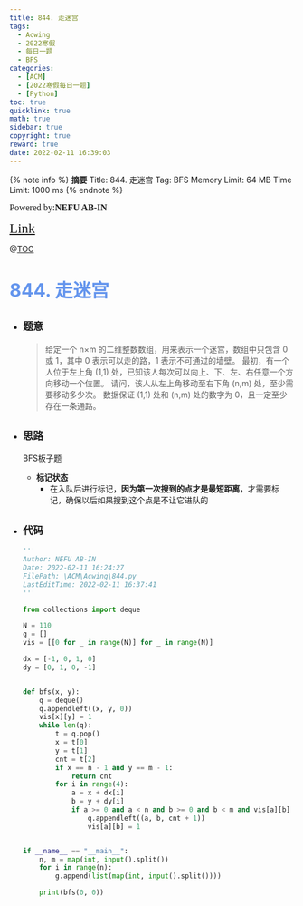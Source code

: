 ```yaml
---
title: 844. 走迷宫
tags:
  - Acwing
  - 2022寒假
  - 每日一题
  - BFS
categories:
  - [ACM]
  - [2022寒假每日一题]
  - [Python]
toc: true
quicklink: true
math: true
sidebar: true
copyright: true
reward: true
date: 2022-02-11 16:39:03
---
```



{% note info %}
**摘要**
Title: 844. 走迷宫
Tag: BFS
Memory Limit: 64 MB
Time Limit: 1000 ms
{% endnote %}
<!-- more -->

<font size=3 face=楷体>Powered by:**NEFU AB-IN**</font>

<font color=#FFA500 size=5 face=楷体>[Link](https://www.acwing.com/problem/content/846/)</font>

@[TOC](文章目录)

# <font color=#6495ED size=6>844. 走迷宫</font>

* ## <font size=4 face=粗体>题意</font>

  >给定一个 n×m 的二维整数数组，用来表示一个迷宫，数组中只包含 0 或 1，其中 0 表示可以走的路，1 表示不可通过的墙壁。
  >最初，有一个人位于左上角 (1,1) 处，已知该人每次可以向上、下、左、右任意一个方向移动一个位置。
  >请问，该人从左上角移动至右下角 (n,m) 处，至少需要移动多少次。
  >数据保证 (1,1) 处和 (n,m) 处的数字为 0，且一定至少存在一条通路。

* ## <font size=4 face=粗体>思路</font>

  BFS板子题

  * **标记状态**
    * 在入队后进行标记，**因为第一次搜到的点才是最短距离**，才需要标记，确保以后如果搜到这个点是不让它进队的

* ## <font size=4 face=粗体>代码</font>

  ```python
  '''
  Author: NEFU AB-IN
  Date: 2022-02-11 16:24:27
  FilePath: \ACM\Acwing\844.py
  LastEditTime: 2022-02-11 16:37:41
  '''

  from collections import deque

  N = 110
  g = []
  vis = [[0 for _ in range(N)] for _ in range(N)]

  dx = [-1, 0, 1, 0]
  dy = [0, 1, 0, -1]


  def bfs(x, y):
      q = deque()
      q.appendleft((x, y, 0))
      vis[x][y] = 1
      while len(q):
          t = q.pop()
          x = t[0]
          y = t[1]
          cnt = t[2]
          if x == n - 1 and y == m - 1:
              return cnt
          for i in range(4):
              a = x + dx[i]
              b = y + dy[i]
              if a >= 0 and a < n and b >= 0 and b < m and vis[a][b] == 0 and g[a][b] == 0:
                  q.appendleft((a, b, cnt + 1))
                  vis[a][b] = 1


  if __name__ == "__main__":
      n, m = map(int, input().split())
      for i in range(n):
          g.append(list(map(int, input().split())))

      print(bfs(0, 0))
  ```